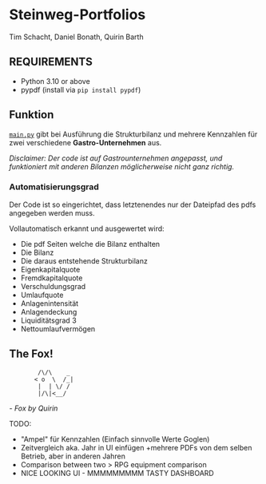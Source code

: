 # Steinweg-Portfolios
Tim Schacht, Daniel Bonath, Quirin Barth


## REQUIREMENTS

- Python 3.10 or above
- pypdf (install via `pip install pypdf`)


## Funktion

[`main.py`](main.py) gibt bei Ausführung die Strukturbilanz und mehrere Kennzahlen für zwei verschiedene **Gastro-Unternehmen** aus.


*Disclaimer: Der code ist auf Gastrounternehmen angepasst, und funktioniert mit anderen Bilanzen möglicherweise nicht ganz richtig.*

### Automatisierungsgrad
Der Code ist so eingerichtet, dass letztenendes nur der Dateipfad des pdfs angegeben werden muss.

Vollautomatisch erkannt und ausgewertet wird:
- Die pdf Seiten welche die Bilanz enthalten
- Die Bilanz
- Die daraus entstehende Strukturbilanz
- Eigenkapitalquote
- Fremdkapitalquote
- Verschuldungsgrad
- Umlaufquote
- Anlagenintensität
- Anlagendeckung
- Liquiditätsgrad 3
- Nettoumlaufvermögen


## The Fox!
```
        /\/\    _
       < o  \  /_|
        |  | \/ /
        |/\|<__/
```
*- Fox by Quirin*

TODO:
- "Ampel" für Kennzahlen (Einfach sinnvolle Werte Goglen)
- Zeitvergleich aka. Jahr in UI einfügen +mehrere PDFs von dem selben Betrieb, aber in anderen Jahren
- Comparison between two > RPG equipment comparison
- NICE LOOKING UI - MMMMMMMMM TASTY DASHBOARD
